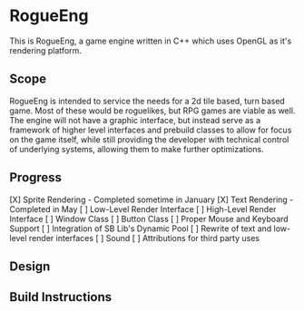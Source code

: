 # RogueEng
This is RogueEng, a game engine written in C++ which uses OpenGL as it's rendering platform.

## Scope

RogueEng is intended to service the needs for a 2d tile based, turn based game. Most of these would be roguelikes, but RPG games are viable as well.
The engine will not have a graphic interface, but instead serve as a framework of higher level interfaces and prebuild classes to allow for focus on the game itself, while
still providing the developer with technical control of underlying systems, allowing them to make further optimizations.

## Progress

[X] Sprite Rendering - Completed sometime in January
[X] Text Rendering - Completed in May
[ ] Low-Level Render Interface
[ ] High-Level Render Interface
[ ] Window Class
[ ] Button Class
[ ] Proper Mouse and Keyboard Support
[ ] Integration of SB Lib's Dynamic Pool
[ ] Rewrite of text and low-level render interfaces
[ ] Sound
[ ] Attributions for third party uses

## Design

## Build Instructions

